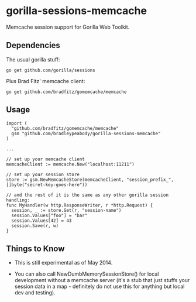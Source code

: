 gorilla-sessions-memcache
=========================

Memcache session support for Gorilla Web Toolkit.  

Dependencies
------------

The usual gorilla stuff:

    go get github.com/gorilla/sessions

Plus Brad Fitz' memcache client:

    go get github.com/bradfitz/gomemcache/memcache

Usage
-----

    import (
      "github.com/bradfitz/gomemcache/memcache"
      gsm "github.com/bradleypeabody/gorilla-sessions-memcache"
    )

    ...

    // set up your memcache client
    memcacheClient := memcache.New("localhost:11211")
    
    // set up your session store
    store := gsm.NewMemcacheStore(memcacheClient, "session_prefix_", []byte("secret-key-goes-here"))
    
    // and the rest of it is the same as any other gorilla session handling:
    func MyHandler(w http.ResponseWriter, r *http.Request) {
      session, _ := store.Get(r, "session-name")
      session.Values["foo"] = "bar"
      session.Values[42] = 43
      session.Save(r, w)
    }

Things to Know
--------------

* This is still experimental as of May 2014.

* You can also call NewDumbMemorySessionStore() for local development without a memcache server (it's a stub that just stuffs your session data in a map - definitely do not use this for anything but local dev and testing).
